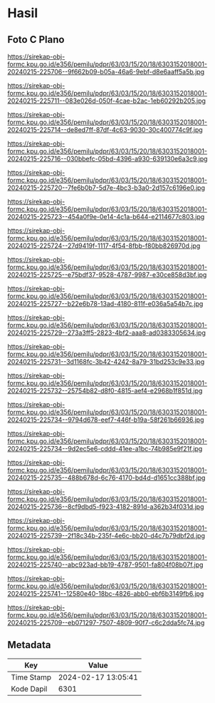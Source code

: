 # Hasil

## Foto C Plano

https://sirekap-obj-formc.kpu.go.id/e356/pemilu/pdpr/63/03/15/20/18/6303152018001-20240215-225706--9f662b09-b05a-46a6-9ebf-d8e6aaff5a5b.jpg

https://sirekap-obj-formc.kpu.go.id/e356/pemilu/pdpr/63/03/15/20/18/6303152018001-20240215-225711--083e026d-050f-4cae-b2ac-1eb60292b205.jpg

https://sirekap-obj-formc.kpu.go.id/e356/pemilu/pdpr/63/03/15/20/18/6303152018001-20240215-225714--de8ed7ff-87df-4c63-9030-30c400774c9f.jpg

https://sirekap-obj-formc.kpu.go.id/e356/pemilu/pdpr/63/03/15/20/18/6303152018001-20240215-225716--030bbefc-05bd-4396-a930-639130e6a3c9.jpg

https://sirekap-obj-formc.kpu.go.id/e356/pemilu/pdpr/63/03/15/20/18/6303152018001-20240215-225720--7fe6b0b7-5d7e-4bc3-b3a0-2d157c6196e0.jpg

https://sirekap-obj-formc.kpu.go.id/e356/pemilu/pdpr/63/03/15/20/18/6303152018001-20240215-225723--454a0f9e-0e14-4c1a-b644-e2114677c803.jpg

https://sirekap-obj-formc.kpu.go.id/e356/pemilu/pdpr/63/03/15/20/18/6303152018001-20240215-225724--27d9419f-1117-4f54-8fbb-f80bb826970d.jpg

https://sirekap-obj-formc.kpu.go.id/e356/pemilu/pdpr/63/03/15/20/18/6303152018001-20240215-225725--e75bdf37-9528-4787-9987-e30ce858d3bf.jpg

https://sirekap-obj-formc.kpu.go.id/e356/pemilu/pdpr/63/03/15/20/18/6303152018001-20240215-225727--b22e6b78-13ad-4180-811f-e036a5a54b7c.jpg

https://sirekap-obj-formc.kpu.go.id/e356/pemilu/pdpr/63/03/15/20/18/6303152018001-20240215-225729--273a3ff5-2823-4bf2-aaa8-ad0383305634.jpg

https://sirekap-obj-formc.kpu.go.id/e356/pemilu/pdpr/63/03/15/20/18/6303152018001-20240215-225731--3d1168fc-3b42-4242-8a79-31bd253c9e33.jpg

https://sirekap-obj-formc.kpu.go.id/e356/pemilu/pdpr/63/03/15/20/18/6303152018001-20240215-225732--25754b82-d8f0-4815-aef4-e2968b1f851d.jpg

https://sirekap-obj-formc.kpu.go.id/e356/pemilu/pdpr/63/03/15/20/18/6303152018001-20240215-225734--9794d678-eef7-446f-b19a-58f261b66936.jpg

https://sirekap-obj-formc.kpu.go.id/e356/pemilu/pdpr/63/03/15/20/18/6303152018001-20240215-225734--9d2ec5e6-cddd-41ee-a1bc-74b985e9f21f.jpg

https://sirekap-obj-formc.kpu.go.id/e356/pemilu/pdpr/63/03/15/20/18/6303152018001-20240215-225735--488b678d-6c76-4170-bd4d-d1651cc388bf.jpg

https://sirekap-obj-formc.kpu.go.id/e356/pemilu/pdpr/63/03/15/20/18/6303152018001-20240215-225736--8cf9dbd5-f923-4182-891d-a362b34f031d.jpg

https://sirekap-obj-formc.kpu.go.id/e356/pemilu/pdpr/63/03/15/20/18/6303152018001-20240215-225739--2f18c34b-235f-4e6c-bb20-d4c7b79dbf2d.jpg

https://sirekap-obj-formc.kpu.go.id/e356/pemilu/pdpr/63/03/15/20/18/6303152018001-20240215-225740--abc923ad-bb19-4787-9501-fa804f08b07f.jpg

https://sirekap-obj-formc.kpu.go.id/e356/pemilu/pdpr/63/03/15/20/18/6303152018001-20240215-225741--12580e40-18bc-4826-abb0-ebf6b3149fb6.jpg

https://sirekap-obj-formc.kpu.go.id/e356/pemilu/pdpr/63/03/15/20/18/6303152018001-20240215-225709--eb071297-7507-4809-90f7-c6c2dda5fc74.jpg


## Metadata

| Key        | Value               |
| ---------- | ------------------- |
| Time Stamp | 2024-02-17 13:05:41 |
| Kode Dapil | 6301                |



